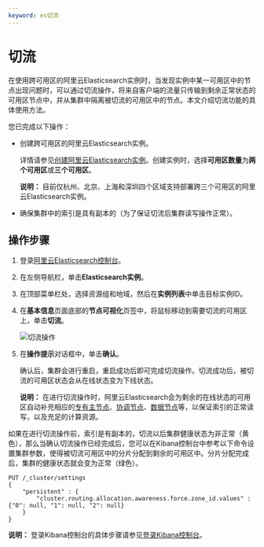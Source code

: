 ```yaml
---
keyword: es切流
---
```


# 切流

在使用跨可用区的阿里云Elasticsearch实例时，当发现实例中某一可用区中的节点出现问题时，可以通过切流操作，将来自客户端的流量只传输到剩余正常状态的可用区节点中，并从集群中隔离被切流的可用区中的节点。本文介绍切流功能的具体使用方法。

您已完成以下操作：

-   创建跨可用区的阿里云Elasticsearch实例。

    详情请参见[创建阿里云Elasticsearch实例](/cn.zh-CN/快速入门/步骤一：创建实例/创建阿里云Elasticsearch实例.md)。创建实例时，选择**可用区数量**为**两个可用区**或**三个可用区**。

    **说明：** 目前仅杭州、北京、上海和深圳四个区域支持部署跨三个可用区的阿里云Elasticsearch实例。

-   确保集群中的索引是具有副本的（为了保证切流后集群读写操作正常）。

## 操作步骤

1.  登录[阿里云Elasticsearch控制台](https://elasticsearch.console.aliyun.com/#/home)。

2.  在左侧导航栏，单击**Elasticsearch实例**。

3.  在顶部菜单栏处，选择资源组和地域，然后在**实例列表**中单击目标实例ID。

4.  在**基本信息**页面底部的**节点可视化**页签中，将鼠标移动到需要切流的可用区上，单击**切流**。

    ![切流操作](https://static-aliyun-doc.oss-accelerate.aliyuncs.com/assets/img/zh-CN/9446359951/p88646.png)

5.  在**操作提示**对话框中，单击**确认**。

    确认后，集群会进行重启，重启成功后即可完成切流操作。切流成功后，被切流的可用区状态会从在线状态变为下线状态。

    **说明：** 在进行切流操作时，阿里云Elasticsearch会为剩余的在线状态的可用区自动补充相应的[专有主节点](/cn.zh-CN/快速入门/步骤一：创建实例/购买页面参数（商业版）.md)、[协调节点](/cn.zh-CN/快速入门/步骤一：创建实例/购买页面参数（商业版）.md)、[数据节点](/cn.zh-CN/快速入门/步骤一：创建实例/购买页面参数（商业版）.md)等，以保证索引的正常读写，以及充足的计算资源。


如果在进行切流操作前，索引是有副本的，切流以后集群健康状态为非正常（黄色），那么当确认切流操作已经完成后，您可以在Kibana控制台中参考以下命令设置集群参数，使得被切流可用区中的分片分配到剩余的可用区中。分片分配完成后，集群的健康状态就会变为正常（绿色）。

```
PUT /_cluster/settings
{
    "persistent" : {
        "cluster.routing.allocation.awareness.force.zone_id.values" : {"0": null, "1": null, "2": null}
    }
}
```

**说明：** 登录Kibana控制台的具体步骤请参见[登录Kibana控制台](/cn.zh-CN/ES实例/可视化控制/Kibana/登录Kibana控制台.md)。

